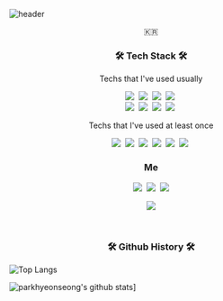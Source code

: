 ![header](https://capsule-render.vercel.app/api?type=soft&color=auto&height=150&section=header&text=ParkHyeonSeong&fontSize=70&animation=twinkling)

<p align="center">🇰🇷</p>



<h3 align="center">🛠 Tech Stack 🛠</h3>



<p align="center"> Techs that I've used usually </p>

<p align="center">
  <img src="https://img.shields.io/badge/Python-3766AB?style=flat-square&logo=Python&logoColor=white"/></a>&nbsp 
  <img src="https://img.shields.io/badge/FastAPI-005571?style=flat-square&logo=FastAPI&logoColor=white"/></a>&nbsp 
  <img src="https://img.shields.io/badge/Django-092E20?style=flat-square&logo=Django&logoColor=white"/></a>&nbsp 
  <img src="https://img.shields.io/badge/Solidity-363636?style=flat-square&logo=Solidity&logoColor=white"/></a>&nbsp
  <br>
  <img src="https://img.shields.io/badge/SQLite-003B57?style=flat-square&logo=SQLite&logoColor=white"/></a>&nbsp 
  <img src="https://img.shields.io/badge/flutter-02569B?style=flat-square&logo=flutter&logoColor=white"/></a>&nbsp 
  <img src="https://img.shields.io/badge/Apache-02569B?style=flat-square&logo=apache&logoColor=white"/></a>&nbsp 
  <img src="https://img.shields.io/badge/Blockchain-000000?style=flat-square&logo=blockchain&logoColor=white"/></a>&nbsp 



<p align="center"> Techs that I've used at least once </p>

<p align="center">
  <img src="https://img.shields.io/badge/C++-00599C?style=flat-square&logo=C%2B%2B&logoColor=white"/></a>&nbsp 
  <img src="https://img.shields.io/badge/C-A8B9CC?style=flat-square&logo=C&logoColor=white"/></a>&nbsp 
  <img src="https://img.shields.io/badge/Javascript-ffb13b?style=flat-square&logo=javascript&logoColor=white"/></a>&nbsp 
  <img src="https://img.shields.io/badge/html-E34F26?style=flat-square&logo=html5&logoColor=white"/></a>&nbsp
  <img src="https://img.shields.io/badge/css-1572B6?style=flat-square&logo=css3&logoColor=white"/></a>&nbsp
  <img src="https://img.shields.io/badge/Mysql-E6B91E?style=flat-square&logo=MySql&logoColor=white"/></a>&nbsp 







<h3 align="center">  Me  </h3>
<p align="center">
  <a href="https://velog.io/@hyeon_s"><img src="https://img.shields.io/badge/Tech%20Blog-11B48A?style=flat-square&logo=Vimeo&logoColor=white&link=https://velog.io/@hyeon_s"/></a>&nbsp
  <a href="https://www.instagram.com/you.keepmeclose"><img src="https://img.shields.io/badge/Instagram-E4405F?style=flat-square&logo=Instagram&logoColor=white&link=https://www.instagram.com/you.keepmeclose/"/></a>&nbsp
  <a href="mailto:9707.hyeon@gmail.com"><img src="https://img.shields.io/badge/Gmail-d14836?style=flat-square&logo=Gmail&logoColor=white&link=9707.hyeon@gmail.com"/></a>
</p>

<p align="center">
  <a href="https://hits.seeyoufarm.com"><img src="https://hits.seeyoufarm.com/api/count/incr/badge.svg?url=https%3A%2F%2Fgithub.com%2FParkHyeonSeong%2FParkHyeonSeong&count_bg=%235F3DC8&title_bg=%23000000&icon=&icon_color=%23E7E7E7&title=hits&edge_flat=false"/></a>
</p>


<br>

<h3 align="center">🛠 Github History 🛠</h3>

  ![Top Langs](https://github-readme-stats.vercel.app/api/top-langs/?username=parkhyeonseong&layout=compact)

  ![parkhyeonseong's github stats](https://github-readme-stats.vercel.app/api?username=parkhyeonseong&show_icons=true&theme=dark)]



<!--
**ParkHyeonSeong/ParkHyeonSeong** is a ✨ _special_ ✨ repository because its `README.md` (this file) appears on your GitHub profile.

Here are some ideas to get you started:

- 🔭 I’m currently working on ...
- 🌱 I’m currently learning ...
- 👯 I’m looking to collaborate on ...
- 🤔 I’m looking for help with ...
- 💬 Ask me about ...
- 📫 How to reach me: ...
- 😄 Pronouns: ...
- ⚡ Fun fact: ...
-->
